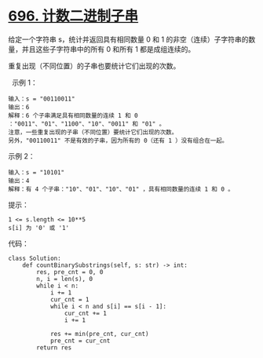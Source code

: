 # [696. 计数二进制子串](https://leetcode.cn/problems/count-binary-substrings/)

给定一个字符串 s，统计并返回具有相同数量 0 和 1 的非空（连续）子字符串的数量，并且这些子字符串中的所有 0 和所有 1 都是成组连续的。

重复出现（不同位置）的子串也要统计它们出现的次数。

 
示例 1：
```
输入：s = "00110011"
输出：6
解释：6 个子串满足具有相同数量的连续 1 和 0 ："0011"、"01"、"1100"、"10"、"0011" 和 "01" 。
注意，一些重复出现的子串（不同位置）要统计它们出现的次数。
另外，"00110011" 不是有效的子串，因为所有的 0（还有 1 ）没有组合在一起。
```
示例 2：
```
输入：s = "10101"
输出：4
解释：有 4 个子串："10"、"01"、"10"、"01" ，具有相同数量的连续 1 和 0 。
```

提示：
```
1 <= s.length <= 10**5
s[i] 为 '0' 或 '1'
```

代码：
```python3
class Solution:
    def countBinarySubstrings(self, s: str) -> int:
        res, pre_cnt = 0, 0
        n, i = len(s), 0
        while i < n:
            i += 1
            cur_cnt = 1
            while i < n and s[i] == s[i - 1]:
                cur_cnt += 1
                i += 1

            res += min(pre_cnt, cur_cnt)
            pre_cnt = cur_cnt
        return res
```